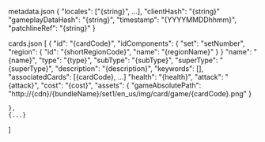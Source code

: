 metadata.json
{
	"locales": ["{string}", ...],
	"clientHash": "{string}"
	"gameplayDataHash": "{string}",
	"timestamp": "{YYYYMMDDhhmm}",
	"patchlineRef": "{string}"
}

cards.json
[
    {
        "id": "{cardCode}",
        "idComponents": 
        {
            "set": "setNumber",
            "region": 
            {
                "id": "{shortRegionCode}",
                "name": "{regionName}"
            }
        }
        "name": "{name}",
        "type": "{type}",
        "subType": "{subType}",
        "superType": "{superType}",
        "description": "{description}",
        "keywords": [],
        "associatedCards": [{cardCode}, ...]
        "health": "{health}",
        "attack": "{attack}",
        "cost": "{cost}",
        "assets":
        {
            "gameAbsolutePath": "http://{cdn}/{bundleName}/set1/en_us/img/card/game/{cardCode}.png"
        } 

    },
    {...}
]
